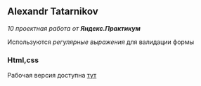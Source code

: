 Alexandr Tatarnikov
-

_10 проектная работа от **Яндекс.Практикум**_

Используются _регулярные выражения_ для валидации формы

### Html,css

Рабочая версия доступна [тут](https://alexandr-exe.github.io/validation_form/)
